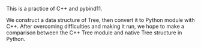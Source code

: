 This is a practice of C++ and pybind11. 

We construct a data structure of Tree, then convert it to Python module with C++. After overcoming difficulties and making it run, we hope to make a comparison between the C++ Tree module and native Tree structure in Python.